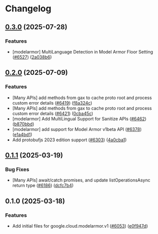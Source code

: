 # Changelog

## [0.3.0](https://github.com/googleapis/google-cloud-node/compare/modelarmor-v0.2.0...modelarmor-v0.3.0) (2025-07-28)


### Features

* [modelarmor] MultiLanguage Detection in Model Armor Floor Setting ([#6527](https://github.com/googleapis/google-cloud-node/issues/6527)) ([2a038b6](https://github.com/googleapis/google-cloud-node/commit/2a038b6294d5e45efbe082278feb08ac10f24ced))

## [0.2.0](https://github.com/googleapis/google-cloud-node/compare/modelarmor-v0.1.1...modelarmor-v0.2.0) (2025-07-09)


### Features

* [Many APIs] add methods from gax to cache proto root and process custom error details ([#6419](https://github.com/googleapis/google-cloud-node/issues/6419)) ([f8a324c](https://github.com/googleapis/google-cloud-node/commit/f8a324ca5c3bc0f730e4ed67d9407c44f2414936))
* [Many APIs] add methods from gax to cache proto root and process custom error details ([#6421](https://github.com/googleapis/google-cloud-node/issues/6421)) ([0cba45c](https://github.com/googleapis/google-cloud-node/commit/0cba45c3abc98d4f1ffdf75da3610e6e52267737))
* [modelarmor] Add MultiLingual Support for Sanitize APIs ([#6462](https://github.com/googleapis/google-cloud-node/issues/6462)) ([b870bbd](https://github.com/googleapis/google-cloud-node/commit/b870bbd5b811f3e7c521d9acbbed4d4489ff0d02))
* [modelarmor] add support for Model Armor v1beta API ([#6378](https://github.com/googleapis/google-cloud-node/issues/6378)) ([e1a4bd1](https://github.com/googleapis/google-cloud-node/commit/e1a4bd1088c52414ad6e4a7c969ed1c80276e754))
* Add protobufjs 2023 edition support ([#6303](https://github.com/googleapis/google-cloud-node/issues/6303)) ([4a0cba1](https://github.com/googleapis/google-cloud-node/commit/4a0cba1e41a9aeb9c15ad31487ef013c8277cfef))

## [0.1.1](https://github.com/googleapis/google-cloud-node/compare/modelarmor-v0.1.0...modelarmor-v0.1.1) (2025-03-19)


### Bug Fixes

* [Many APIs] await/catch promises, and update listOperationsAsync return type ([#6186](https://github.com/googleapis/google-cloud-node/issues/6186)) ([dcfc7b4](https://github.com/googleapis/google-cloud-node/commit/dcfc7b492a2ac3fb86b93ae1375bac1c5153d049))

## 0.1.0 (2025-03-18)


### Features

* Add initial files for google.cloud.modelarmor.v1 ([#6053](https://github.com/googleapis/google-cloud-node/issues/6053)) ([e0f947d](https://github.com/googleapis/google-cloud-node/commit/e0f947dd9530a957f0664b14489059b68b59592a))
